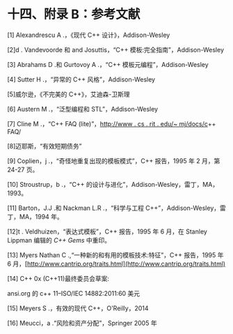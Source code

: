 # 十四、附录 B：参考文献

[1] Alexandrescu A .，《现代 C++ 设计》，Addison-Wesley

[2]d . Vandevoorde 和 and Josuttis，“C++ 模板:完全指南”，Addison-Wesley

[3] Abrahams D .和 Gurtovoy A .，“C++ 模板元编程”，Addison-Wesley

[4] Sutter H .，“异常的 C++ 风格”，Addison-Wesley

[5]威尔逊，《不完美的 C++》，艾迪森-卫斯理

[6] Austern M .，“泛型编程和 STL”，Addison-Wesley

[7] Cline M .，“C++ FAQ (lite)”，[http://www . cs . rit . edu/~ mj/docs/c](http://www.cs.rit.edu/~mjh/docs/c)++ FAQ/

[8]迈耶斯，“有效短期债务”

[9] Coplien，j .，“奇怪地重复出现的模板模式”，C++ 报告，1995 年 2 月，第 24-27 页。

[10] Stroustrup，b .，“C++ 的设计与进化”，Addison-Wesley，雷丁，MA，1993。

[11] Barton，J.J .和 Nackman L.R .，“科学与工程 C++”，Addison-Wesley，雷丁，MA，1994 年。

[12]t . Veldhuizen，“表达式模板”，C++ 报告，1995 年 6 月，在 Stanley Lippman 编辑的 *C++ Gems* 中重印。

[13] Myers Nathan C .,“一种新的和有用的模板技术:特征”，C++ 报告，1995 年 6 月，[http://www.cantrip.org/traits.html](http://www.cantrip.org/traits.html)

[14] C++ 0x (C++11)最终委员会草案:

ansi.org 的 c++ 11–ISO/IEC 14882:2011:60 美元

[15] Meyers S .，有效的现代 C++，O'Reilly，2014

[16] Meucci，a .“风险和资产分配”，Springer 2005 年